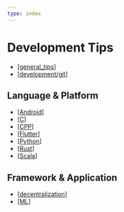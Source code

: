 ```yaml
---
type: index
---
```


# Development Tips

- [[general_tips]]
- [[development/git]]

## Language & Platform

- [[Android]]
- [[C]]
- [[CPP]]
- [[Flutter]]
- [[Python]]
- [[Rust]]
- [[Scala]]

## Framework & Application

- [[decentralization]]
- [[ML]]

[//begin]: # "Autogenerated link references for markdown compatibility"
[general_tips]: general_tips.md "General Development Tips"
[development/git]: git.md "Git Tips"
[Android]: Android.md "Android"
[C]: C.md "C"
[CPP]: CPP.md "C++"
[Flutter]: Flutter.md "Flutter"
[Python]: Python.md "Python"
[Rust]: Rust.md "Rust"
[Scala]: Scala.md "Scala"
[decentralization]: decentralization.md "Decentralization Related"
[ML]: ML.md "Machine Learning"
[//end]: # "Autogenerated link references"
